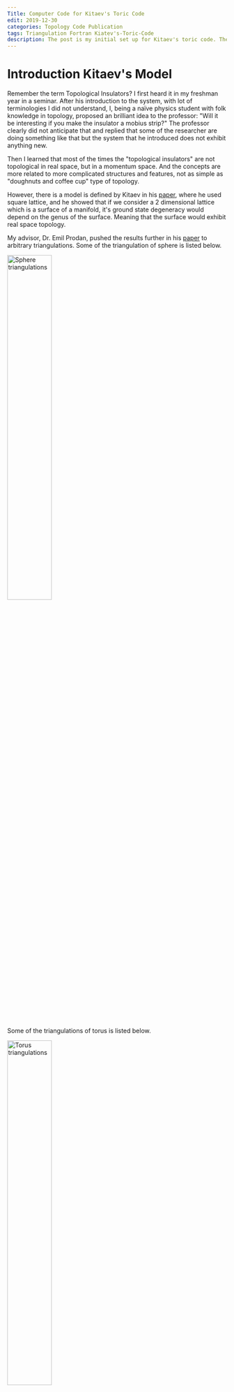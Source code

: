 ```yaml
---
Title: Computer Code for Kitaev's Toric Code
edit: 2019-12-30
categories: Topology Code Publication
tags: Triangulation Fortran Kiatev's-Toric-Code
description: The post is my initial set up for Kitaev's toric code. The work is published on arXiv.
---
```


$$
\newcommand{\id}{\mathrm{id}}
\newcommand{\E}{\mathcal E}
\newcommand{\ind}{\mathrm{ind}}
$$

# Introduction Kitaev's Model

Remember the term Topological Insulators? I first heard it in my freshman year in a seminar. After his introduction to the system, with lot of terminologies I did not understand, I, being a naïve physics student with folk knowledge in topology, proposed an brilliant idea to the professor: "Will it be interesting if you make the insulator a mobius strip?" The professor clearly did not anticipate that and replied that some of the researcher are doing something like that but the system that he introduced does not exhibit anything new. 

Then I learned that most of the times the "topological insulators" are not topological in real space, but in a momentum space. And the concepts are more related to more complicated structures and features, not as simple as "doughnuts and coffee cup" type of topology. 

However, there is a model is defined by Kitaev in his [paper](https://arxiv.org/abs/quant-ph/9707021), where he used square lattice, and he showed that if we consider a 2 dimensional lattice which is a surface of a manifold, it's ground state degeneracy would depend on the genus of the surface. Meaning that the surface would exhibit real space topology. 

My advisor, Dr. Emil Prodan, pushed the results further in his [paper](https://arxiv.org/abs/1907.09898) to arbitrary triangulations. Some of the triangulation of sphere is listed below.

<img src="https://raw.githubusercontent.com/yk-liu/yk-liu.github.io/master/_posts/2019-12-30-Computer-Code-for-Toric-Code/assets/Sphere_triangulations.png" alt="Sphere triangulations" width="45%">

Some of the triangulations of torus is listed below.

<img src="https://raw.githubusercontent.com/yk-liu/yk-liu.github.io/master/_posts/2019-12-30-Computer-Code-for-Toric-Code/assets/Torus_triangulations.png" alt="Torus triangulations" width="45%">

What is interesting is that all the ground state's degeneracy is independent of actual triangulation, but dependent of the genus of the system.

# Definition of the Model

The model is defined on the triangulation, such that on each edge we define two types of operators, $\sigma _ v$ and $\sigma _ t$. On each vertex $v$ we define an operator $A _ v=\displaystyle\bigotimes _ {e \text{ connected to }v}\sigma _ v$, and on each triangle $t$, we define another operator $B _ t=\displaystyle\bigotimes _ {e \text{ constructed by }t}\sigma _ t$. 

<img src="https://raw.githubusercontent.com/yk-liu/yk-liu.github.io/master/_posts/2019-12-30-Computer-Code-for-Toric-Code/assets/model_setup.png" alt="Toric code set up" width="45%">

The Hamiltonian is defined as 
$$
H = -\sum A _ v  -\sum B _ t.
$$
In other words, we want to study the sum over tensor products
$$
\sum _ {x,y}\id\otimes\id \otimes \cdots \otimes\id\otimes A^x\otimes\id\otimes \cdots \otimes\id\otimes A^y\otimes\id\otimes \cdots \id\otimes\id
$$

The tensor product can be grouped as such

$$
(\id\otimes\id \otimes \cdots \otimes\id)\otimes A^x\otimes (\id\otimes \cdots \otimes\id) \otimes A^y\otimes (\id\otimes \cdots \id\otimes\id)
$$


# Analytical Formula


The rule for matrix elements’ tensor product is just

$$
E^{(n)} _ {i,j} \otimes E^{(m)} _ {k,l} = E^{mn} _ {(i -1)m+k,(j-1)m +l}
$$

The notation $E^{n}$ is to be interpreted as a matrix elements of dimension $n$ by $n$. 

Then we have the distributivity of tensor products

$$
(A+B)\otimes (C+D) = A\otimes C+A\otimes D+B\otimes C + B\otimes D
$$


That means

$$
\begin{align}
&\id^{n _ 1} \otimes A^{2} \otimes
\id^{n _ 2} \otimes A^{1} \otimes
\cdots\otimes
\id^{n _ K} \otimes A^{Q} \otimes
\id^{n _ K+1} 
\\
&=
\left(\sum _ {i _ 1,j _ 1}^{n _ 1} E^{n _ 1} _ {i _ 1,j _ 1}\delta _ {i _ 1,j _ 1} \right)\otimes \left( \sum _ {k _ 1,l _ 1}^{n} A _ {k _ 1,l _ 1} E^{n} _ {k _ 1,l _ 1}\right) \otimes  \left(\sum _ {i _ 2,j _ 2}^{n _ 2} E^{n _ 2} _ {i _ 2,j _ 2}\delta _ {i _ 2,j _ 2} \right)\otimes \cdots\\
&=
\left(\sum _ {i _ 1,j _ 1}^{n _ 1}\sum _ {k _ 1,l _ 1}^{n} \delta _ {i _ 1,j _ 1} E^{n _ 1} _ {i _ 1,j _ 1}\otimes A _ {k _ 1,l _ 1} E^{n} _ {k _ 1,l _ 1}\right) \otimes  \left(\sum _ {i _ 2,j _ 2}^{n _ 2} \delta _ {i _ 2,j _ 2} E^{n _ 2} _ {i _ 2,j _ 2} \right)\otimes \cdots
\\
&=
\left(\sum _ {i _ 1,j _ 1}^{n _ 1}\sum _ {k _ 1,l _ 1}^{n} A _ {k _ 1,l _ 1}\delta _ {i _ 1,j _ 1} E^{n _ 1n} _ {n(i _ 1-1)+k _ 1,n(j _ 1-1)+l _ 1}\right) \otimes  \left(\sum _ {i _ 2,j _ 2}^{n _ 2} \delta _ {i _ 2,j _ 2} E^{n _ 2} _ {i _ 2,j _ 2} \right)\otimes \cdots\\
&=
\left(\sum _ {i _ 1,j _ 1}^{n _ 1}\sum _ {k _ 1,l _ 1}^{n}\sum _ {i _ 2,j _ 2}^{n _ 2} A _ {k _ 1,l _ 1}\delta _ {i _ 1,j _ 1}  \delta _ {i _ 2,j _ 2}E^{n _ 1n} _ {n(i _ 1-1)+k _ 1,n(j _ 1-1)+l _ 1} \otimes  E^{n _ 2} _ {i _ 2,j _ 2} \right)\otimes \cdots\\
&=
\left(\sum _ {i _ 1,j _ 1}^{n _ 1}\sum _ {k _ 1,l _ 1}^{n}\sum _ {i _ 2,j _ 2}^{n _ 2} A _ {k _ 1,l _ 1}\delta _ {i _ 1,j _ 1}  \delta _ {i _ 2,j _ 2}E^{n _ 1nn _ 2} _ {n _ 2\left(n(i _ 1-1)+k _ 1-1\right)+i _ 2,n _ 2(n(j _ 1-1)+l _ 1-1)+j _ 2} \ \right)\otimes \cdots\\
\end{align}
$$

Hence we have

$$
\begin{align}
&\id^{n _ 1} \otimes A^{2} \otimes
\id^{n _ 2} \otimes A^{1} \otimes
\cdots\otimes
\id^{n _ K} \otimes A^{Q} \otimes
\id^{n _ K+1} 
\\
&=
\left(\sum _ {i _ 1,j _ 1}^{n _ 1}\sum _ {k _ 1,l _ 1}^{n}\sum _ {i _ 2,j _ 2}^{n _ 2} A _ {k _ 1,l _ 1}\delta _ {i _ 1,j _ 1}  \delta _ {i _ 2,j _ 2}E^{n _ 1nn _ 2} _ {n _ 2\left(n(i _ 1-1)+k _ 1-1\right)+i _ 2,n _ 2(n(j _ 1-1)+l _ 1-1)+j _ 2} \ \right)\otimes \cdots\\
&=
\left(\sum _ {i _ 1}^{n _ 1}\sum _ {i _ 2}^{n _ 2} \sum _ {k _ 1,l _ 1}^{n}A _ {k _ 1,l _ 1}E^{n _ 1nn _ 2} _ {n _ 2\left(n(i _ 1-1)+k _ 1-1\right)+i _ 2,n _ 2(n(i _ 1-1)+l _ 1-1)+i _ 2} \ \right)\otimes \cdots\\
&=
\left(\sum _ {i _ 1}^{n _ 1}\sum _ {i _ 2}^{n _ 2} \sum _ {k _ 1,l _ 1}^{n}\sum _ {k _ 2,l _ 2}^{n}A _ {k _ 1,l _ 1}A _ {k _ 2,l _ 2}E^{n _ 1nn _ 2n} _ {n(n _ 2\left(n(i _ 1-1)+k _ 1-1\right)+i _ 2-1)+k _ 2,n(n _ 2(n(i _ 1-1)+l _ 1-1)+i _ 2-1)+l _ 2} \ \right)\otimes \cdots\\
&=
\left(\sum _ {i _ 1}^{n _ 1}\sum _ {i _ 2}^{n _ 2} \sum _ {i _ 3}^{n _ 3} \sum _ {k _ 1,l _ 1}^{n} \sum _ {k _ 2,l _ 2}^{n} A _ {k _ 1,l _ 1}A _ {k _ 2,l _ 2}E^{n _ 1nn _ 2nn _ 3} _ {n _ 3(n(n _ 2\left(n(i _ 1-1)+k _ 1-1\right)+i _ 2-1)+k _ 2-1)+i _ 3,n _ 3(n(n _ 2(n(i _ 1-1)+l _ 1-1)+i _ 2-1)+l _ 2-1)+i _ 3} \ \right)\otimes \cdots\\
\end{align}
$$

We can see that the indices of $E$ are

$$
i _ 1\\
n(i _ 1-1)+k _ 1\\
n _ 2(n(i _ 1-1)+k _ 1-1)+i _ 2\\
n(n _ 2(n(i _ 1-1)+k _ 1-1)+i _ 2-1)+k _ 2\\
n _ 3(n(n _ 2(n(i _ 1-1)+k _ 1-1)+i _ 2-1)+k _ 2-1)+i _ 3
$$

organizing the last term,

$$
\begin{align}
&n _ 3(n(n _ 2(n(i _ 1-1)+k _ 1-1)+i _ 2-1)+k _ 2-1)+i _ 3\\
&=n _ 3nn _ 2ni _ 1+n _ 3nn _ 2k _ 1+n _ 3ni _ 2+n _ 3k _ 2+i _ 3-n _ 3nn _ 2n-n _ 3nn _ 2-n _ 3n-n _ 3\\
&=n _ 3nn _ 2n(i _ 1+n^{-1}k _ 1-1-n^{-1})+n _ 3n(i _ 2+n^{-1}k _ 2-1-n^{-1})+i _ 3\\
\end{align}
$$

we know from induction,

$$
\begin{align}
\ind(i,k)&=\sum _ {r=1}^{Q}\left(\prod _ {s=Q}^{r+1}n _ s n\right)i _ r
     +\sum _ {r=1}^{Q}\left(\prod _ {s=Q}^{r+1}n _ s n\right)n^{-1}k _ r
     -\sum _ {r=1}^{Q}\left(\prod _ {s=Q}^{r+1}n _ s n\right)(1+n^{-1})
\\
&=\sum _ {r=1}^{Q}\left(\prod _ {s=Q}^{r+1}n _ s n\right)(i _ r+n^{-1}k _ r-1-n^{-1})
\\
&=\sum _ {r=1}^{Q}\left(\prod _ {s=Q}^{r+1}n _ s n\right)(i _ r+(k _ r-1)/n-1)
\end{align}
$$

Then we can find

$$
\underbrace{\sum _ {i _ 1}^{n _ 1}\sum _ {i _ 2}^{n _ 2}\cdots \sum _ {i _ {Q+1}}^{n _ {Q+1}}}
\underbrace{\sum _ {k _ 1,l _ 1}^{n}\cdots \sum _ {k _ K,l _ K}^{n}} 
A _ {k _ 1,l _ 1}A _ {k _ 2,l _ 2}\cdots A _ {k _ Q,l _ Q}
E^{n^{Q}n _ 1n _ 2\cdots n _ Q} _ {\ind(i,k),\ind(i,l)}\\
$$

# The codes for one configuration

The code would be 

```fortran
do i(1)=1,n(1)
 do i(2)=1,n(2)
  ...
   do i(Q+1)=1,n(Q+1)
   !end of sum over identities depth=Q+1
    do k(1)=1,n
    do l(1)=1,n
     do k(2)=1,n
     do l(2)=1,n
      ...
      ...
       do k(Q)=1,n
       do l(Q)=1,n
       ! end of sum over A's depth=3Q+1
       
        ! generate indices and product of A's
        ind1=0; ind2=0
        prod=1; prodA=1
        do r=1,Q
         do s=r+1,Q ! if r+1.gt.Q, there will be no loop here
          prod = prod*n(s)*n0
         end do
         ind1 = ind1+prod*(i(r)+(k(r)-1)/(n0+0d0)-1)
         ind2 = ind2+prod*(i(r)+(l(r)-1)/(n0+0d0)-1)
         prodA = prodA*A(r,k(r),l(r))
        end do
      
        H(ind1,ind2) = H(ind1,ind2)+prodA
       end do
       end do
      ...
      ...
     end do
     end do
    end do
    end do
    !closure of sum over A's
   end do
  ...
 end do
end do
!closure of sum over indetities
       
```

The problem of the above code is that the number of non-trivial operators $Q$ is **hard coded** and cannot be changed by simply changing $Q=Q+1$. 

# Possible problems of the codes

## The code is too deep

The above code for generating one term of the Hamiltonian needs to be put inside of a loop for generating "configurations" of $n _ i$'s, resulting the loop being too deeply nested.

```fortran
do loopn=0,2**L
 ! generate a binary string of length L that has Q 1's in it.
 proc=0
 bin=0
 do i=1,L
  bin(i)=mod((loopn-proc)/2**(i-1),2) 
  proc = proc+bin(i)*2**(i-1)
  if(sum(bin).gt.Q) go to 111 
  ! if there are more than Q 1's we will 
  ! abort this binary conversion and further calculation
 end do
 
 ! generate the n(i)'s according to the binary string
 i=1
 do j=1,L
  if (bin(j).eq.1) then
   n(i) = n0**j
   i=i+1
  end if
 end do
 
 ! current loop depth 1
 ! current loop = 2**L
 
 ! code for generating one configuration 
 ! loop depth 3Q+3
 ! loop = n0**(2*Q)*n0**(L-Q)*(much less than 2**L)
 
 
 111 continue
end do
! Hamiltonian is generated
```

This can be solved by 

## The number $Q$ is hard-coded

The loop

```fortran
do i(1)=1,n(1)
 do i(2)=1,n(2)
  ...
   do i(Q+1)=1,n(Q+1)
```

## Solution

The two above problems can be solved by replacing the nested loops to a "smart conversion".

The idea is to convert the total loop $n^{L-Q}$ to a number such that it's $i$th digit is of base $n(i)$, or better,

$$
n^{L-Q} \rightarrow \overline{i(Q+1) _ {\scriptsize n(Q+1)}\cdots i(2) _ {\scriptsize n(2)} i(1) _ {\scriptsize n(1)}}
$$

The loop over $i()$'s can be replaced by

```fortran
!start the flattened loop
do loopi=1,n0**(L-Q)

 proc=0
 prodn=1
 do r=1,Q+1
  prodn=pordn*n(r) 
  i(r)=mod((loopi-proc)/prodn,n(r)) 
  proc = proc+i(r)*prodn
 end do
 
 ! calculate using the above results
 
end do
```

The loop over $k$ and $l$ will be easily modified in the same way. 

```fortran
do loopk=1,n0**Q

 proc=0
 do r=1,Q
  k(r)=mod((loopk-proc)/n0**(r-1),n0) 
  proc = proc+k(r)*n0**(r-1)
 end do
 
 ! calculate using the above results
 
end do
```

# Combined Codes

```fortran
do loopn=0,2**L
 ! generate a binary string of length L that has Q 1's in it.
 proc=0
 bin=0
 do r=1,L
  bin(r)=mod((loopn-proc)/2**(r-1),2) 
  proc = proc+bin(r)*2**(r-1)
  if(sum(bin).gt.Q) go to 111 
  ! if there are more than Q 1's we will 
  ! abort this binary conversion and further calculation
 end do
 
 ! generate the n(i)'s according to the binary string
 i=1
 do j=1,L
  if (bin(j).eq.1) then
   n(i) = n0**j
   i=i+1
  end if
 end do
 
 ! current loop depth 1
 ! current loop = 2**L
 
 !start the flattened loop
 do loopi=1,n0**(L-Q)
  proc=0
  prodn=1
  do r=1,Q+1
   prodn=pordn*n(r) 
   i(r)=mod((loopi-proc)/prodn,n(r)) 
   proc = proc+i(r)*prodn
  end do
  ! i have been generated
  
  do loopk=1,n0**Q
   proc=0 ! it's safe to use r and proc here, they are only one time varable and have no influence on later after the do loop
   do r=1,Q
    k(r)=mod((loopk-proc)/n0**(r-1),n0) 
    proc = proc+k(r)*n0**(r-1)
   end do
   ! k have been generated
   
   do loopl=1,n0**Q
    proc=0
    do r=1,Q
     l(r)=mod((loopl-proc)/n0**(r-1),n0) 
     proc = proc+l(r)*n0**(r-1)
    end do
    ! l have been generated
    
    ind1=0; ind2=0
    prod=1; prodA=1
    do r=1,Q
     do s=r+1,Q ! if r+1.gt.Q, there will be no loop here
      prod = prod*n(s)*n0
     end do
     ind1 = ind1+prod*(i(r)+(k(r)-1)/(n0+0d0)-1)
     ind2 = ind2+prod*(i(r)+(l(r)-1)/(n0+0d0)-1)
     prodA = prodA*A(r,k(r),l(r))
    end do
      
    H(ind1,ind2) = H(ind1,ind2)+prodA
 
   end do ! end of loopl
  end do ! end of loopk
 end do !end of loopi
 111 continue
end do
! Hamiltonian is generateddo loopn=1,2**L
```

## Possible enhancements

- The outmost loop contains a lot of unwanted loops. When $Q$ is small compared to $L$, there are bound to be a lot of wasted resources and jumps. If the `go to` statements breaks the parallelization, we can relabel the qualified `loopn`'s and write that into a much smaller loop.
- In extreme case, we can even compress the entire nested loop into one single big loop using the techniques stated above. But that might result in a code that is hard to understand. 
- In each loop, the product of $A$ is constructed more times than needed. 

# Publication and Improved Code Samples

The final optimal codes is published on arXiv: with many examples.


